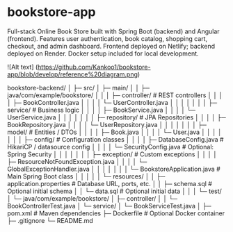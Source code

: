 # bookstore-app
Full-stack Online Book Store built with Spring Boot (backend) and Angular (frontend).  Features user authentication, book catalog, shopping cart, checkout, and admin dashboard.  Frontend deployed on Netlify; backend deployed on Render. Docker setup included for local development.


![Alt text] (https://github.com/Kankoo1/bookstore-app/blob/develop/reference%20diagram.png)


bookstore-backend/
│
├─ src/
│  ├─ main/
│  │   ├─ java/com/example/bookstore/
│  │   │   ├─ controller/          # REST controllers
│  │   │   │   ├─ BookController.java
│  │   │   │   └─ UserController.java
│  │   │   │
│  │   │   ├─ service/             # Business logic
│  │   │   │   ├─ BookService.java
│  │   │   │   └─ UserService.java
│  │   │   │
│  │   │   ├─ repository/          # JPA Repositories
│  │   │   │   ├─ BookRepository.java
│  │   │   │   └─ UserRepository.java
│  │   │   │
│  │   │   ├─ model/               # Entities / DTOs
│  │   │   │   ├─ Book.java
│  │   │   │   └─ User.java
│  │   │   │
│  │   │   ├─ config/              # Configuration classes
│  │   │   │   ├─ DatabaseConfig.java   # HikariCP / datasource config
│  │   │   │   └─ SecurityConfig.java   # Optional: Spring Security
│  │   │   │
│  │   │   ├─ exception/           # Custom exceptions
│  │   │   │   ├─ ResourceNotFoundException.java
│  │   │   │   └─ GlobalExceptionHandler.java
│  │   │   │
│  │   │   └─ BookstoreApplication.java  # Main Spring Boot class
│  │   │
│  │   └─ resources/
│  │       ├─ application.properties     # Database URL, ports, etc.
│  │       ├─ schema.sql                 # Optional initial schema
│  │       └─ data.sql                   # Optional initial data
│  │
│  └─ test/
│      └─ java/com/example/bookstore/
│          ├─ controller/
│          │   └─ BookControllerTest.java
│          └─ service/
│              └─ BookServiceTest.java
│
├─ pom.xml                          # Maven dependencies
├─ Dockerfile                       # Optional Docker container
├─ .gitignore
└─ README.md
